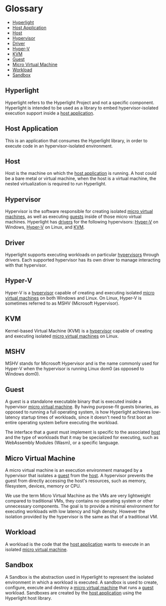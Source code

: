 # Glossary

* [Hyperlight](#hyperlight)
* [Host Application](#host-application)
* [Host](#host)
* [Hypervisor](#hypervisor)
* [Driver](#driver)
* [Hyper-V](#hyper-v)
* [KVM](#kvm)
* [Guest](#guest)
* [Micro Virtual Machine](#micro-virtual-machine)
* [Workload](#workload)
* [Sandbox](#sandbox)

## Hyperlight

Hyperlight refers to the Hyperlight Project and not a specific component. Hyperlight is intended to be used as a library to embed hypervisor-isolated execution support inside a [host application](#host-application).

## Host Application

This is an application that consumes the Hyperlight library, in order to execute code in an hypervisor-isolated environment.

## Host

Host is the machine on which the [host application](#host-application) is running. A host could be a bare metal or virtual machine, when the host is a virtual machine, the nested virtualization is required to run Hyperlight.

## Hypervisor

Hypervisor is the software responsible for creating isolated [micro virtual machines](#micro-virtual-machine), as well as executing [guests](#guest) inside of those micro virtual machines. Hyperlight has [drivers](#driver) for the following hypervisors: [Hyper-V](#hyper-v) on Windows, [Hyper-V](#hyper-v) on Linux, and [KVM](#kvm).

## Driver

Hyperlight supports executing workloads on particular [hypervisors](#hypervisor) through drivers. Each supported hypervisor has its own driver to manage interacting with that hypervisor.

## Hyper-V

Hyper-V is a [hypervisor](#hypervisor) capable of creating and executing isolated [micro virtual machines](#micro-virtual-machine) on both Windows and Linux. On Linux, Hyper-V is sometimes referred to as MSHV (Microsoft Hypervisor).

## KVM

Kernel-based Virtual Machine (KVM) is a [hypervisor](#hypervisor) capable of creating and executing isolated [micro virtual machines](#micro-virtual-machine) on Linux.

## MSHV

MSHV stands for Microsoft Hypervisor and is the name commonly used for Hyper-V when the hypervisor is running Linux dom0 (as opposed to Windows dom0).

## Guest

A guest is a standalone executable binary that is executed inside a hypervisor [micro virtual machine](#micro-virtual-machine). By having purpose-fit guests binaries, as opposed to running a full operating system, is how Hyperlight achieves low-latency startup times of workloads, since it doesn't need to first boot an entire operating system before executing the workload.

The interface that a guest must implement is specific to the associated [host](#host) and the type of workloads that it may be specialized for executing, such as WebAssembly Modules (Wasm), or a specific language.

## Micro Virtual Machine

A micro virtual machine is an execution environment managed by a hypervisor that isolates a [guest](#guest) from the [host](#host). A hypervisor prevents the guest from directly accessing the host's resources, such as memory, filesystem, devices, memory or CPU.

We use the term Micro Virtual Machine as the VMs are very lightweight compared to traditional VMs, they contains no operating system or other unnecessary components. The goal is to provide a minimal environment for executing workloads with low latency and high density. However the isolation provided by the hypervisor is the same as that of a traditional VM.

## Workload

A workload is the code that the [host application](#host-application) wants to execute in an isolated [micro virtual machine](#micro-virtual-machine).

## Sandbox

A Sandbox is the abstraction used in Hyperlight to represent the isolated environment in which a workload is executed. A sandbox is used to create, configure, execute and destroy a [micro virtual machine](#micro-virtual-machine) that runs a [guest](#guest) workload. Sandboxes are created by the [host application](#host-application) using the Hyperlight host library.
